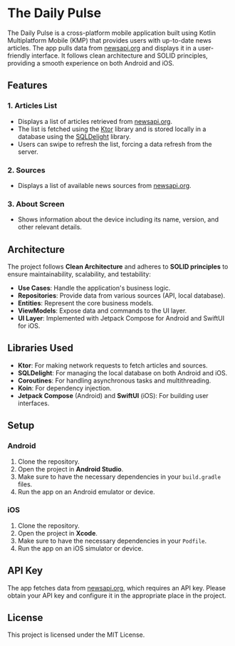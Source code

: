 # The Daily Pulse

The Daily Pulse is a cross-platform mobile application built using Kotlin Multiplatform Mobile (KMP) that provides users with up-to-date news articles. The app pulls data from [newsapi.org](https://newsapi.org/) and displays it in a user-friendly interface. It follows clean architecture and SOLID principles, providing a smooth experience on both Android and iOS.

## Features

### 1. Articles List
- Displays a list of articles retrieved from [newsapi.org](https://newsapi.org/).
- The list is fetched using the [Ktor](https://ktor.io/) library and is stored locally in a database using the [SQLDelight](https://cashapp.github.io/sqldelight/) library.
- Users can swipe to refresh the list, forcing a data refresh from the server.

### 2. Sources
- Displays a list of available news sources from [newsapi.org](https://newsapi.org/).
  
### 3. About Screen
- Shows information about the device including its name, version, and other relevant details.

## Architecture

The project follows **Clean Architecture** and adheres to **SOLID principles** to ensure maintainability, scalability, and testability:

- **Use Cases**: Handle the application's business logic.
- **Repositories**: Provide data from various sources (API, local database).
- **Entities**: Represent the core business models.
- **ViewModels**: Expose data and commands to the UI layer.
- **UI Layer**: Implemented with Jetpack Compose for Android and SwiftUI for iOS.

## Libraries Used

- **Ktor**: For making network requests to fetch articles and sources.
- **SQLDelight**: For managing the local database on both Android and iOS.
- **Coroutines**: For handling asynchronous tasks and multithreading.
- **Koin**: For dependency injection.
- **Jetpack Compose** (Android) and **SwiftUI** (iOS): For building user interfaces.
  
## Setup

### Android

1. Clone the repository.
2. Open the project in **Android Studio**.
3. Make sure to have the necessary dependencies in your `build.gradle` files.
4. Run the app on an Android emulator or device.

### iOS

1. Clone the repository.
2. Open the project in **Xcode**.
3. Make sure to have the necessary dependencies in your `Podfile`.
4. Run the app on an iOS simulator or device.

## API Key

The app fetches data from [newsapi.org](https://newsapi.org/), which requires an API key. Please obtain your API key and configure it in the appropriate place in the project.

## License

This project is licensed under the MIT License.
